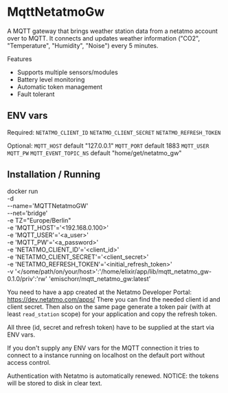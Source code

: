 # MqttNetatmoGw

A MQTT gateway that brings weather station data from a netatmo account over to MQTT.
It connects and updates weather information ("CO2", "Temperature", "Humidity", "Noise") every 5 minutes.

Features
- Supports multiple sensors/modules
- Battery level monitoring
- Automatic token management
- Fault tolerant

## ENV vars

Required:
`NETATMO_CLIENT_ID`
`NETATMO_CLIENT_SECRET`
`NETATMO_REFRESH_TOKEN`

Optional:
`MQTT_HOST` default "127.0.0.1"
`MQTT_PORT` default 1883
`MQTT_USER`
`MQTT_PW`
`MQTT_EVENT_TOPIC_NS` default "home/get/netatmo_gw"

## Installation / Running

docker run \
  -d \
  --name='MQTTNetatmoGW' \
  --net='bridge' \
  -e TZ="Europe/Berlin" \
  -e 'MQTT_HOST'='<192.168.0.100>' \
  -e 'MQTT_USER'='<a_user>' \
  -e 'MQTT_PW'='<a_password>' \
  -e 'NETATMO_CLIENT_ID'='<client_id>' \
  -e 'NETATMO_CLIENT_SECRET'='<client_secret>' \
  -e 'NETATMO_REFRESH_TOKEN'='<initial_refresh_token>' \
  -v '</some/path/on/your/host>':'/home/elixir/app/lib/mqtt_netatmo_gw-0.1.0/priv':'rw' 'emischorr/mqtt_netatmo_gw:latest'


You need to have a app created at the Netatmo Developer Portal: https://dev.netatmo.com/apps/
There you can find the needed client id and client secret.
Then also on the same page generate a token pair (with at least `read_station` scope) for your application and copy the refresh token.

All three (id, secret and refresh token) have to be supplied at the start via ENV vars.

If you don't supply any ENV vars for the MQTT connection it tries to connect to a instance running on localhost on the default port without access control.

Authentication with Netatmo is automatically renewed.
NOTICE: the tokens will be stored to disk in clear text.